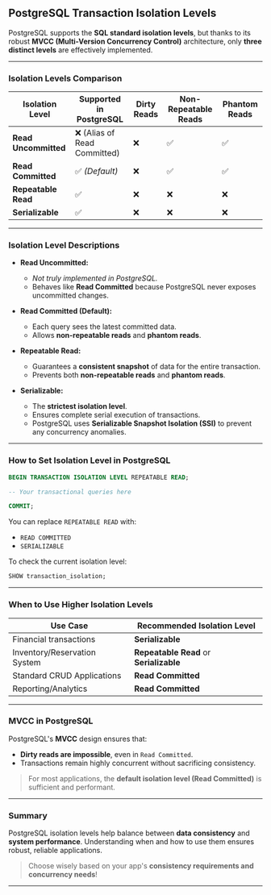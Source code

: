 ## PostgreSQL Transaction Isolation Levels

PostgreSQL supports the **SQL standard isolation levels**, but thanks to its robust **MVCC (Multi-Version Concurrency Control)** architecture, only **three distinct levels** are effectively implemented.

---

### Isolation Levels Comparison

| Isolation Level      | Supported in PostgreSQL      | Dirty Reads | Non-Repeatable Reads | Phantom Reads |
| -------------------- | ---------------------------- | ----------- | -------------------- | ------------- |
| **Read Uncommitted** | ❌ (Alias of Read Committed) | ❌          | ✅                   | ✅            |
| **Read Committed**   | ✅ _(Default)_               | ❌          | ✅                   | ✅            |
| **Repeatable Read**  | ✅                           | ❌          | ❌                   | ❌            |
| **Serializable**     | ✅                           | ❌          | ❌                   | ❌            |

---

### **Isolation Level Descriptions**

- **Read Uncommitted:**

  - _Not truly implemented in PostgreSQL._
  - Behaves like **Read Committed** because PostgreSQL never exposes uncommitted changes.

- **Read Committed (Default):**

  - Each query sees the latest committed data.
  - Allows **non-repeatable reads** and **phantom reads**.

- **Repeatable Read:**

  - Guarantees a **consistent snapshot** of data for the entire transaction.
  - Prevents both **non-repeatable reads** and **phantom reads**.

- **Serializable:**

  - The **strictest isolation level**.
  - Ensures complete serial execution of transactions.
  - PostgreSQL uses **Serializable Snapshot Isolation (SSI)** to prevent any concurrency anomalies.

---

### **How to Set Isolation Level in PostgreSQL**

```sql
BEGIN TRANSACTION ISOLATION LEVEL REPEATABLE READ;

-- Your transactional queries here

COMMIT;
```

You can replace `REPEATABLE READ` with:

- `READ COMMITTED`
- `SERIALIZABLE`

To check the current isolation level:

```sql
SHOW transaction_isolation;
```

---

### **When to Use Higher Isolation Levels**

| Use Case                     | Recommended Isolation Level             |
| ---------------------------- | --------------------------------------- |
| Financial transactions       | **Serializable**                        |
| Inventory/Reservation System | **Repeatable Read** or **Serializable** |
| Standard CRUD Applications   | **Read Committed**                      |
| Reporting/Analytics          | **Read Committed**                      |

---

### **MVCC in PostgreSQL**

PostgreSQL's **MVCC** design ensures that:

- **Dirty reads are impossible**, even in `Read Committed`.
- Transactions remain highly concurrent without sacrificing consistency.

> For most applications, the **default isolation level (Read Committed)** is sufficient and performant.

---

### **Summary**

PostgreSQL isolation levels help balance between **data consistency** and **system performance**. Understanding when and how to use them ensures robust, reliable applications.

> Choose wisely based on your app's **consistency requirements and concurrency needs**!

---
